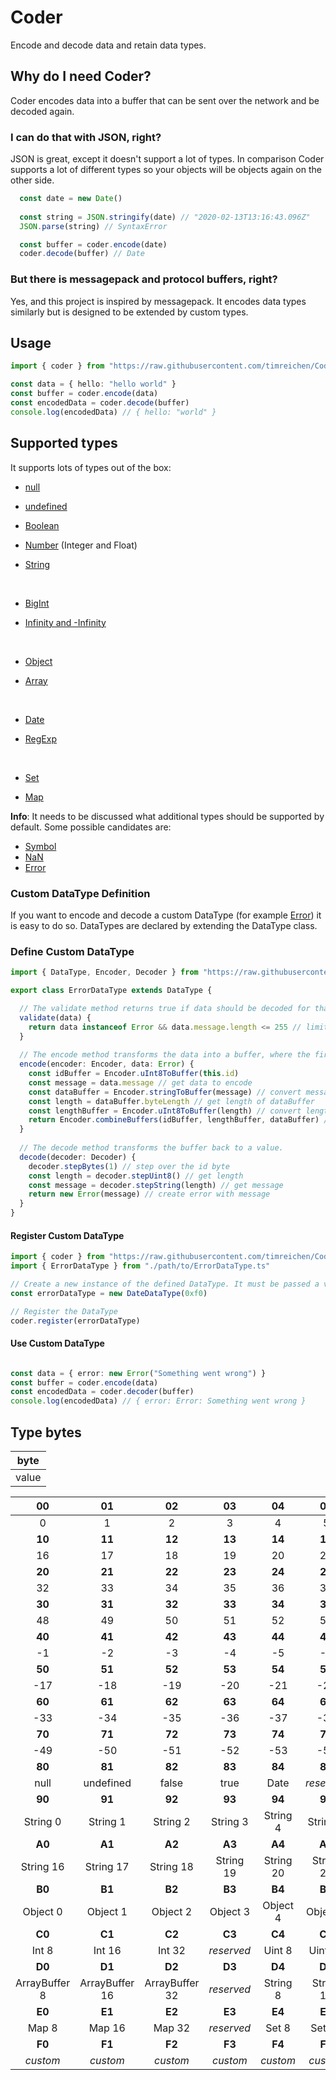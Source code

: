 # Coder

Encode and decode data and retain data types.

## Why do I need Coder?

Coder encodes data into a buffer that can be sent over the network and be decoded again.


### I can do that with JSON, right?
JSON is great, except it doesn't support a lot of types. In comparison Coder supports a lot of different types so your objects will be objects again on the other side.

```js
  const date = new Date()
  
  const string = JSON.stringify(date) // "2020-02-13T13:16:43.096Z"
  JSON.parse(string) // SyntaxError

  const buffer = coder.encode(date)
  coder.decode(buffer) // Date
```

### But there is messagepack and protocol buffers, right?
Yes, and this project is inspired by messagepack. It encodes data types similarly but is designed to be extended by custom types.

## Usage
```typescript
import { coder } from "https://raw.githubusercontent.com/timreichen/Coder/master/mod.ts"

const data = { hello: "hello world" }
const buffer = coder.encode(data)
const encodedData = coder.decode(buffer)
console.log(encodedData) // { hello: "world" }
```

## Supported types

It supports lots of types out of the box:

* [null](https://developer.mozilla.org/en-US/docs/Web/JavaScript/Reference/Global_Objects/null)
* [undefined](https://developer.mozilla.org/en-US/docs/Glossary/undefined)
* [Boolean](https://developer.mozilla.org/en-US/docs/Web/JavaScript/Reference/Global_Objects/Boolean)
* [Number](https://developer.mozilla.org/en-US/docs/Web/JavaScript/Reference/Global_Objects/Number) (Integer and Float)
* [String](https://developer.mozilla.org/en-US/docs/Web/JavaScript/Reference/Global_Objects/String)

  <br>

* [BigInt](https://developer.mozilla.org/en-US/docs/Web/JavaScript/Reference/Global_Objects/BigInt)
* [Infinity and -Infinity](https://developer.mozilla.org/en-US/docs/Web/JavaScript/Reference/Global_Objects/Infinity)

  <br>

* [Object](https://developer.mozilla.org/en-US/docs/Web/JavaScript/Reference/Global_Objects/Object)
* [Array](https://developer.mozilla.org/en-US/docs/Web/JavaScript/Reference/Global_Objects/Array)

  <br>

* [Date](https://developer.mozilla.org/en-US/docs/Web/JavaScript/Reference/Global_Objects/Date)
* [RegExp](https://developer.mozilla.org/en-US/docs/Web/JavaScript/Reference/Global_Objects/RegExp)

  <br>

* [Set](https://developer.mozilla.org/en-US/docs/Web/JavaScript/Reference/Global_Objects/Set)
* [Map](https://developer.mozilla.org/en-US/docs/Web/JavaScript/Reference/Global_Objects/Map)

**Info**: It needs to be discussed what additional types should be supported by default.
Some possible candidates are:
* [Symbol](https://developer.mozilla.org/en-US/docs/Web/JavaScript/Reference/Global_Objects/Symbol)
* [NaN](https://developer.mozilla.org/en-US/docs/Web/JavaScript/Reference/Global_Objects/NaN)
* [Error](https://developer.mozilla.org/en-US/docs/Web/JavaScript/Reference/Global_Objects/Error)

### Custom DataType Definition
If you want to encode and decode a custom DataType (for example [Error](https://developer.mozilla.org/en-US/docs/Web/JavaScript/Reference/Global_Objects/Error)) it  is easy to do so.
DataTypes are declared by extending the DataType class.

### Define Custom DataType

```typescript
import { DataType, Encoder, Decoder } from "https://raw.githubusercontent.com/timreichen/Coder/master/mod.ts"

export class ErrorDataType extends DataType {

  // The validate method returns true if data should be decoded for that type.
  validate(data) {
    return data instanceof Error && data.message.length <= 255 // limit message length to 255
  }
  
  // The encode method transforms the data into a buffer, where the first byte must be the type of the DataType.
  encode(encoder: Encoder, data: Error) {
    const idBuffer = Encoder.uInt8ToBuffer(this.id)
    const message = data.message // get data to encode
    const dataBuffer = Encoder.stringToBuffer(message) // convert message to buffer
    const length = dataBuffer.byteLength // get length of dataBuffer
    const lengthBuffer = Encoder.uInt8ToBuffer(length) // convert length to buffer
    return Encoder.combineBuffers(idBuffer, lengthBuffer, dataBuffer) // create a buffer where the first byte must be the type id byte
  }
  
  // The decode method transforms the buffer back to a value.
  decode(decoder: Decoder) {
    decoder.stepBytes(1) // step over the id byte
    const length = decoder.stepUint8() // get length
    const message = decoder.stepString(length) // get message
    return new Error(message) // create error with message
  }
}

```

#### Register Custom DataType
```typescript
import { coder } from "https://raw.githubusercontent.com/timreichen/Coder/master/mod.ts"
import { ErrorDataType } from "./path/to/ErrorDataType.ts"

// Create a new instance of the defined DataType. It must be passed a valid type id. Custom types use bytes from 0xf0 to 0xff.
const errorDataType = new DateDataType(0xf0)

// Register the DataType
coder.register(errorDataType)

```

#### Use Custom DataType
```typescript

const data = { error: new Error("Something went wrong") }
const buffer = coder.encode(data)
const encodedData = coder.decoder(buffer)
console.log(encodedData) // { error: Error: Something went wrong }

```

## Type bytes
**byte**|
:-----:|
value|

**00**|**01**|**02**|**03**|**04**|**05**|**06**|**07**|**08**|**09**|**0A**|**0B**|**0C**|**0D**|**0E**|**0F**
:-----:|:-----:|:-----:|:-----:|:-----:|:-----:|:-----:|:-----:|:-----:|:-----:|:-----:|:-----:|:-----:|:-----:|:-----:|:-----:
0|1|2|3|4|5|6|7|8|9|10|11|12|13|14|15
**10**|**11**|**12**|**13**|**14**|**15**|**16**|**17**|**18**|**19**|**1A**|**1B**|**1C**|**1D**|**1E**|**1F**
16|17|18|19|20|21|22|23|24|25|26|27|28|29|30|31
**20**|**21**|**22**|**23**|**24**|**25**|**26**|**27**|**28**|**29**|**2A**|**2B**|**2C**|**2D**|**2E**|**2F**
32|33|34|35|36|37|38|39|40|41|42|43|44|45|46|47
**30**|**31**|**32**|**33**|**34**|**35**|**36**|**37**|**38**|**39**|**3A**|**3B**|**3C**|**3D**|**3E**|**3F**
48|49|50|51|52|53|54|55|56|57|58|59|60|61|62|63
**40**|**41**|**42**|**43**|**44**|**45**|**46**|**47**|**48**|**49**|**4A**|**4B**|**4C**|**4D**|**4E**|**4F**
-1|-2|-3|-4|-5|-6|-7|-8|-9|-10|-11|-12|-13|-14|-15|-16
**50**|**51**|**52**|**53**|**54**|**55**|**56**|**57**|**58**|**59**|**5A**|**5B**|**5C**|**5D**|**5E**|**5F**
-17|-18|-19|-20|-21|-22|-23|-24|-25|-26|-27|-28|-29|-30|-31|-32
**60**|**61**|**62**|**63**|**64**|**65**|**66**|**67**|**68**|**69**|**6A**|**6B**|**6C**|**6D**|**6E**|**6F**
-33|-34|-35|-36|-37|-38|-39|-40|-41|-42|-43|-44|-45|-46|-47|-48
**70**|**71**|**72**|**73**|**74**|**75**|**76**|**77**|**78**|**79**|**7A**|**7B**|**7C**|**7D**|**7E**|**7F**
-49|-50|-51|-52|-53|-54|-55|-56|-57|-58|-59|-60|-61|-62|-63|-64
**80**|**81**|**82**|**83**|**84**|**85**|**86**|**87**|**88**|**89**|**8A**|**8B**|**8C**|**8D**|**8E**|**8F**
null|undefined|false|true|Date|_reserved_|_reserved_|_reserved_|RegExp|_reserved_|_reserved_|_reserved_|_reserved_|_reserved_|Infinity|-Infinity
**90**|**91**|**92**|**93**|**94**|**95**|**96**|**97**|**98**|**99**|**9A**|**9B**|**9C**|**9D**|**9E**|**9F**
String 0|String 1|String 2|String 3|String 4|String 5|String 6|String 7|String 8|String 9|String 10|String 11|String 12|String 13|String 14|String 15
**A0**|**A1**|**A2**|**A3**|**A4**|**A5**|**A6**|**A7**|**A8**|**A9**|**AA**|**AB**|**AC**|**AD**|**AE**|**AF**
String 16|String 17|String 18|String 19|String 20|String 21|String 22|String 23|String 24|String 25|String 26|String 27|String 28|String 29|String 30|String 31
**B0**|**B1**|**B2**|**B3**|**B4**|**B5**|**B6**|**B7**|**B8**|**B9**|**BA**|**BB**|**BC**|**BD**|**BE**|**BF**
Object 0|Object 1|Object 2|Object 3|Object 4|Object 5|Object 6|Object 7|Array 0|Array 1|Array 2|Array 3|Array 4|Array 5|Array 6|Array 7
**C0**|**C1**|**C2**|**C3**|**C4**|**C5**|**C6**|**C7**|**C8**|**C9**|**CA**|**CB**|**CC**|**CD**|**CE**|**CF**
Int 8 |Int 16|Int 32 |_reserved_|Uint 8|Uint 16|Uint 32|_reserved_|BigInt|_reserved_|Float 32|Float 64|_reserved_|_reserved_|_reserved_| _reserved_
**D0**|**D1**|**D2**|**D3**|**D4**|**D5**|**D6**|**D7**|**D8**|**D9**|**DA**|**DB**|**DC**|**DD**|**DE**|**DF**
ArrayBuffer 8|ArrayBuffer 16|ArrayBuffer 32|_reserved_|String 8|String 16|String 32|_reserved_|Object 8|Object 16|Object 32|_reserved_|Array 8|Array 16|Array 32| _reserved_
**E0**|**E1**|**E2**|**E3**|**E4**|**E5**|**E6**|**E7**|**E8**|**E9**|**EA**|**EB**|**EC**|**ED**|**EE**|**EF**
Map 8|Map 16|Map 32|_reserved_|Set 8|Set 16|Set 32|_reserved_|_reserved_|_reserved_|_reserved_|_reserved_|_reserved_|_reserved_|_reserved_| _reserved_
**F0**|**F1**|**F2**|**F3**|**F4**|**F5**|**F6**|**F7**|**F8**|**F9**|**FA**|**FB**|**FC**|**FD**|**FE**|**FF**
| _custom_ | _custom_| _custom_| _custom_| _custom_| _custom_| _custom_| _custom_| _custom_| _custom_| _custom_| _custom_| _custom_| _custom_|  _custom_| _custom_
